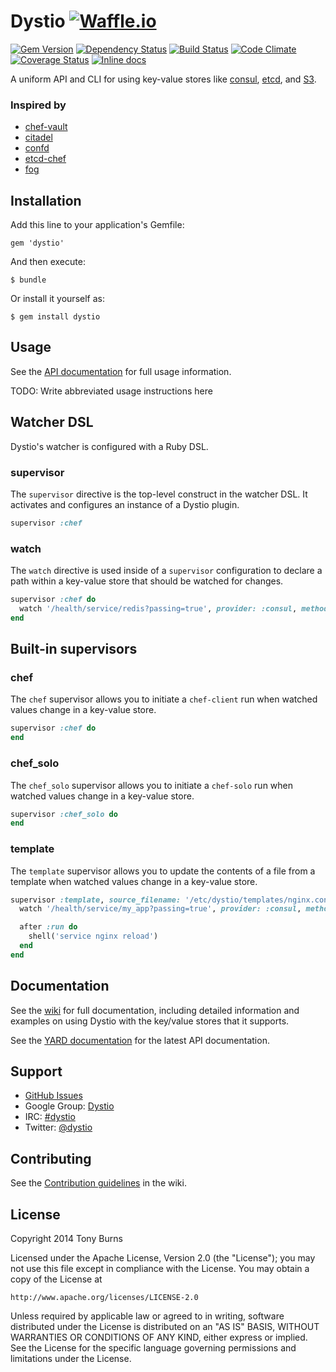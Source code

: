 # Dystio [![Waffle.io](https://badge.waffle.io/dystio/dystio.svg?label=waffle:ready)](https://waffle.io/dystio/dystio)

[![Gem Version](https://badge.fury.io/rb/dystio.svg)](http://badge.fury.io/rb/dystio)
[![Dependency Status](https://gemnasium.com/dystio/dystio.svg)](https://gemnasium.com/dystio/dystio)
[![Build Status](https://travis-ci.org/dystio/dystio.svg?branch=master)](https://travis-ci.org/dystio/dystio)
[![Code Climate](https://img.shields.io/codeclimate/github/dystio/dystio.svg)](https://codeclimate.com/github/dystio/dystio)
[![Coverage Status](https://img.shields.io/coveralls/dystio/dystio.svg)](https://coveralls.io/r/dystio/dystio?branch=master)
[![Inline docs](http://inch-ci.org/github/dystio/dystio.svg)](http://inch-ci.org/github/dystio/dystio)

A uniform API and CLI for using key-value stores like [consul][consul], [etcd][etcd], and [S3][s3].

[consul]: http://www.consul.io/
[etcd]: https://github.com/coreos/etcd
[s3]: http://aws.amazon.com/s3/

### Inspired by

* [chef-vault](https://github.com/Nordstrom/chef-vault)
* [citadel](https://github.com/poise/citadel)
* [confd](https://github.com/kelseyhightower/confd)
* [etcd-chef](https://github.com/coderanger/etcd-chef)
* [fog](https://github.com/fog/fog)

## Installation

Add this line to your application's Gemfile:

    gem 'dystio'

And then execute:

    $ bundle

Or install it yourself as:

    $ gem install dystio

## Usage

See the [API documentation](https://github.com/dystio/dystio/wiki/API) for full usage information.

TODO: Write abbreviated usage instructions here

## Watcher DSL

Dystio's watcher is configured with a Ruby DSL.

### supervisor

The `supervisor` directive is the top-level construct in the watcher DSL. It activates and configures an instance of a Dystio plugin.

```ruby
supervisor :chef
```

### watch

The `watch` directive is used inside of a `supervisor` configuration to declare a path within a key-value store that should be watched for changes.

```ruby
supervisor :chef do
  watch '/health/service/redis?passing=true', provider: :consul, method: :poll, interval: 10.seconds
end
```

## Built-in supervisors

### chef

The `chef` supervisor allows you to initiate a `chef-client` run when watched values change in a key-value store.

```ruby
supervisor :chef do
end
```

### chef_solo

The `chef_solo` supervisor allows you to initiate a `chef-solo` run when watched values change in a key-value store.

```ruby
supervisor :chef_solo do
end
```

### template

The `template` supervisor allows you to update the contents of a file from a template when watched values change in a key-value store.

```ruby
supervisor :template, source_filename: '/etc/dystio/templates/nginx.conf.erb', destination_filename: '/etc/nginx/nginx.conf' do
  watch '/health/service/my_app?passing=true', provider: :consul, method: :poll, interval: 10.seconds

  after :run do
    shell('service nginx reload')
  end
end
```

## Documentation

See the [wiki](https://github.com/dystio/dystio/wiki) for full documentation, including detailed information and examples on using Dystio with the key/value stores that it supports.

See the [YARD documentation](http://rdoc.info/github/dystio/dystio) for the latest API documentation.

## Support

* [GitHub Issues](https://github.com/dystio/dystio/issues)
* Google Group: [Dystio](https://groups.google.com/forum/#!forum/dystio)
* IRC: [#dystio](irc://chat.freenode.net/dystio)
* Twitter: [@dystio](https://twitter.com/dystio)

## Contributing

See the [Contribution guidelines](https://github.com/dystio/dystio/wiki/Development#contributing) in the wiki.

## License

Copyright 2014 Tony Burns

Licensed under the Apache License, Version 2.0 (the "License");
you may not use this file except in compliance with the License.
You may obtain a copy of the License at

    http://www.apache.org/licenses/LICENSE-2.0

Unless required by applicable law or agreed to in writing, software
distributed under the License is distributed on an "AS IS" BASIS,
WITHOUT WARRANTIES OR CONDITIONS OF ANY KIND, either express or implied.
See the License for the specific language governing permissions and
limitations under the License.
